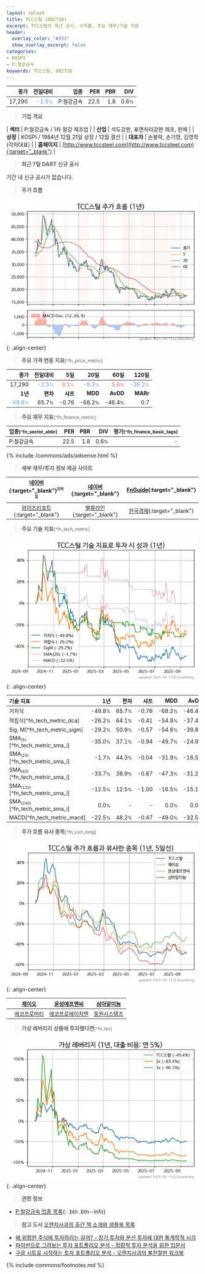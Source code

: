 ```yaml
---
layout: splash
title: TCC스틸 (002710)
excerpt: TCC스틸의 최근 공시, 수익률, 주요 재무/기술 지표
header:
  overlay_color: "#333"
  show_overlay_excerpt: false
categories:
- KOSPI
- P:철강금속
keywords: TCC스틸, 002710
---
```


| **종가** | **전일대비** | **업종** | **PER** | **PBR** | **DIV** |
| -------: | -----------: | -------: | ------: | ------: | ------: |
| 17,290 | <span style="color: cornflowerblue">-1.5<small>%</small></span> | P:철강금속 | 22.5 | 1.8 | 0.6<small>%</small> |

<!-- more -->


> **기업 개요**<a id="company"></a>

| <span style="white-space:nowrap;">**섹터**</span> | P:철강금속 / 1차 철강 제조업 |
| <span style="white-space:nowrap;">**산업**</span> | 석도강판, 표면처리강판 제조, 판매 |
| <span style="white-space:nowrap;">**상장**</span> | KOSPI / 1984년 12월 21일 상장 / 12월 결산 |
| <span style="white-space:nowrap;">**대표자**</span> | 손봉락, 손기영, 김영학 (각자대표) |
| <span style="white-space:nowrap;">**홈페이지**</span> | [http://www.tccsteel.com](http://www.tccsteel.com){:target="_blank"} |


> **최근 7일 DART 신규 공시**<a id="dart"></a>

기간 내 신규 공시가 없습니다.


> **주가 흐름**<a id="price"></a>

![002710](/stock/images/002710.png){: .align-center}


> **주요 가격 변동 지표**<small>[^fn_price_metric]</small>

| **종가** | **전일대비** | **5일** | **20일** | **60일** | **120일** |
| -------: | -----------: | ------: | -------: | -------: | --------: |
| 17,290 | <span style="color: cornflowerblue">-1.5<small>%</small></span> | <span style="color: tomato">3.1<small>%</small></span> | <span style="color: cornflowerblue">-9.3<small>%</small></span> | <span style="color: tomato">5.6<small>%</small></span> | <span style="color: cornflowerblue">-36.2<small>%</small></span> |
| **1년** | **편차** | **샤프** | **MDD** | **AvDD** | **MARr** |
| <span style="color: cornflowerblue">-49.8<small>%</small></span> | 65.7<small>%</small> | -0.76 | -68.2<small>%</small> | -46.4<small>%</small> | 0.7 |


> **주요 재무 지표**<small>[^fn_finance_metric]</small>

| **업종**<small>[^fn_sector_abbr]</small> | **PER** | **PBR** | **DIV** | **평가**<small>[^fn_finance_basic_tags]</small> |
| :--------------------------------------- | ------: | ------: | ------: | ----------------------------------------------: |
| P:철강금속 | 22.5 | 1.8 | 0.6<small>%</small> | - |



{% include /commons/ads/adsense.html %}

> **세부 재무/투자 정보 제공 사이트**

| [네이버](https://m.stock.naver.com/domestic/stock/002710/finance/summary){:target="_blank"}<sup><small>모바일</small></sup> | [네이버](https://finance.naver.com/item/coinfo.naver?code=002710){:target="_blank"} | [FnGuide](https://comp.fnguide.com/SVO2/ASP/SVD_Invest.asp?gicode=A002710&MenuYn=Y){:target="_blank"} |
| :---: | :---: | :---: |
| [와이즈리포트](https://comp.wisereport.co.kr/company/c1040001.aspx?cmp_cd=002710){:target="_blank"} | [밸류라인](https://www.valueline.co.kr/finance/summary/002710){:target="_blank"} | [한국경제](https://markets.hankyung.com/stock/002710/financial-summary){:target="_blank"} |


> **주요 기술 지표**<small>[^fn_tech_metric]</small>


![002710](/stock/images/002710_tech.png){: .align-center}

| **기술 지표** | **1년** | **편차** | **샤프** | **MDD** | **AvDD** |
| :------------ | ------: | -----------: | -------: | ------: | -------: |
| 거치식 | -49.8<small>%</small> | 65.7<small>%</small> | -0.76 | -68.2<small>%</small> | -46.4<small>%</small> |
| 적립식[^fn_tech_metric_dca] | -26.2<small>%</small> | 64.1<small>%</small> | -0.41 | -54.8<small>%</small> | -37.4<small>%</small> |
| Sig. M[^fn_tech_metric_sigm] | -29.2<small>%</small> | 50.9<small>%</small> | -0.57 | -54.6<small>%</small> | -39.8<small>%</small> |
| SMA<small><sub>(5)</sub></small>[^fn_tech_metric_sma_i] | -35.0<small>%</small> | 37.1<small>%</small> | -0.94 | -49.7<small>%</small> | -24.9<small>%</small> |
| SMA<small><sub>(20)</sub></small>[^fn_tech_metric_sma_i] | -1.7<small>%</small> | 44.3<small>%</small> | -0.04 | -31.9<small>%</small> | -16.5<small>%</small> |
| SMA<small><sub>(60)</sub></small>[^fn_tech_metric_sma_i] | -33.7<small>%</small> | 38.9<small>%</small> | -0.87 | -47.3<small>%</small> | -31.2<small>%</small> |
| SMA<small><sub>(120)</sub></small>[^fn_tech_metric_sma_i] | -12.5<small>%</small> | 12.5<small>%</small> | -1.00 | -16.5<small>%</small> | -15.1<small>%</small> |
| SMA<small><sub>(240)</sub></small>[^fn_tech_metric_sma_i] | 0.0<small>%</small> | - | - | 0.0<small>%</small> | 0.0<small>%</small> |
| MACD[^fn_tech_metric_macd] | -22.5<small>%</small> | 48.2<small>%</small> | -0.47 | -49.0<small>%</small> | -32.5<small>%</small> |


> **주가 흐름 유사 종목**<a id="corr"></a><small>[^fn_corr_long]</small>

![002710](/stock/images/002710_corr.png){: .align-center}

|       | [제이오](/418550/) | [윤성에프앤씨](/372170/) | [삼아알미늄](/006110/) |
| :---: | :------------------------------------: | :------------------------------------: | :------------------------------------: |
|       | [에코프로머티](/450080/) | [에코프로에이치엔](/383310/) | [동원시스템즈](/014820/) |


> **가상 레버리지 상품에 투자했다면**<a id="2x"></a><small>[^fn_lev]</small>

![002710](/stock/images/002710_2x.png){: .align-center}


> **관련 정보**

- [P:철강금속 업종 목록](/stats/sector/kospi_업종_철강금속_종목/){: .btn .btn--info}

> **참고 도서** [오렌지사과의 출간 책 소개와 샘플북 목록](https://kongdori.tistory.com/691)

- [왜 위험한 주식에 투자하라는 걸까? - 장기 투자와 분산 투자에 대한 통계학적 시각](https://kongdori.tistory.com/421)
- [파이썬으로 그려보는 투자 포트폴리오 분석  - 정량적 투자 분석을 위한 입문서](https://kongdori.tistory.com/643)
- [구글 시트로 시작하는 투자 포트폴리오 분석 - 오렌지사과의 불친절한 워크북](https://kongdori.tistory.com/449)


{% include commons/footnotes.md %}